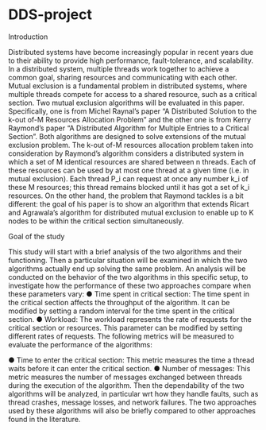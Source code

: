 # DDS-project
 
Introduction

Distributed systems have become increasingly popular in recent years due to their ability to provide high
performance, fault-tolerance, and scalability. In a distributed system, multiple threads work together to
achieve a common goal, sharing resources and communicating with each other. Mutual exclusion is a
fundamental problem in distributed systems, where multiple threads compete for access to a shared
resource, such as a critical section.
Two mutual exclusion algorithms will be evaluated in this paper. Specifically, one is from Michel
Raynal’s paper “A Distributed Solution to the k-out of-M Resources Allocation Problem” and the other
one is from Kerry Raymond’s paper “A Distributed Algorithm for Multiple Entries to a Critical
Section”. Both algorithms are designed to solve extensions of the mutual exclusion problem.
The k-out of-M resources allocation problem taken into consideration by Raymond’s algorithm
considers a distributed system in which a set of M identical resources are shared between n threads. Each
of these resources can be used by at most one thread at a given time (i.e. in mutual exclusion).
Each thread P_i can request at once any number k_i of these M resources; this thread remains blocked
until it has got a set of k_i resources.
On the other hand, the problem that Raymond tackles is a bit different: the goal of his paper is to show
an algorithm that extends Ricart and Agrawala’s algorithm for distributed mutual exclusion to enable up
to K nodes to be within the critical section simultaneously.

Goal of the study

This study will start with a brief analysis of the two algorithms and their functioning. Then a particular
situation will be examined in which the two algorithms actually end up solving the same problem.
An analysis will be conducted on the behavior of the two algorithms in this specific setup, to investigate
how the performance of these two approaches compare when these parameters vary:
● Time spent in critical section: The time spent in the critical section affects the throughput of the
algorithm. It can be modified by setting a random interval for the time spent in the critical
section.
● Workload: The workload represents the rate of requests for the critical section or resources. This
parameter can be modified by setting different rates of requests.
The following metrics will be measured to evaluate the performance of the algorithms:


● Time to enter the critical section: This metric measures the time a thread waits before it can
enter the critical section.
● Number of messages: This metric measures the number of messages exchanged between threads
during the execution of the algorithm.
Then the dependability of the two algorithms will be analyzed, in particular wrt how they handle faults,
such as thread crashes, message losses, and network failures. The two approaches used by these
algorithms will also be briefly compared to other approaches found in the literature.